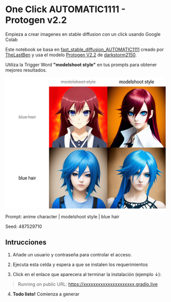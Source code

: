 # One Click AUTOMATIC1111 - Protogen v2.2
Empieza a crear imagenes en stable diffusion con un click usando Google Colab

Este notebook se basa en [fast_stable_diffusion_AUTOMATIC1111](https://github.com/TheLastBen/fast-stable-diffusion) creado por [TheLastBen](https://github.com/TheLastBen) y usa el modelo [Protogen V2.2](https://civitai.com/models/3627/protogen-v22-official-release) de [darkstorm2150](https://civitai.com/user/darkstorm2150).

Utiliza la Trigger Word **"modelshoot style"** en tus prompts para obtener mejores resultados.

<p align="center">
  <img src="https://github.com/YufniCastro/One-Click-AUTOMATIC-1111-Protogen-v2.2/blob/main/prompt_matrix-0002-487529710.png?raw=true"  width="528" height="414">
</p>

Prompt: anime character | modelshoot style | blue hair

Seed: 487529710

## Intrucciones

1. Añade un usuario y contraseña para controlar el acceso.

2. Ejecuta esta celda y espera a que se instalen los requerimientos

3. Click en el enlace que aparecera al terminar la instalación (ejemplo ↓):

> Running on public URL: https://xxxxxxxxxxxxxxxxxxxxx.gradio.live

4. **Todo listo!** Comienza a generar
